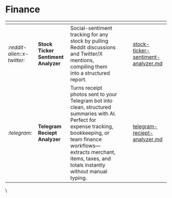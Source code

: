 # Finance

<table data-view="cards"><thead><tr><th></th><th></th><th></th><th data-hidden data-card-cover data-type="files"></th><th data-hidden></th><th data-hidden data-card-target data-type="content-ref"></th></tr></thead><tbody><tr><td><i class="fa-reddit-alien">:reddit-alien:</i><i class="fa-x-twitter">:x-twitter:</i></td><td><strong>Stock Ticker Sentiment Analyzer</strong></td><td>Social-sentiment tracking for any stock by pulling Reddit discussions and Twitter/X mentions, compiling them into a structured report.</td><td></td><td></td><td><a href="../templates/stock-ticker-sentiment-analyzer.md">stock-ticker-sentiment-analyzer.md</a></td></tr><tr><td><i class="fa-telegram">:telegram:</i></td><td><strong>Telegram Reciept Analyzer</strong></td><td>Turns receipt photos sent to your Telegram bot into clean, structured summaries with AI. Perfect for expense tracking, bookkeeping, or team finance workflows—extracts merchant, items, taxes, and totals instantly without manual typing.</td><td></td><td></td><td><a href="../templates/telegram-reciept-analyzer.md">telegram-reciept-analyzer.md</a></td></tr></tbody></table>

\
